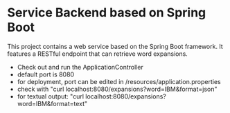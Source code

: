 # Service Backend based on Spring Boot

This project contains a web service based on the Spring Boot framework.
It features a RESTful endpoint that can retrieve word expansions.

- Check out and run the ApplicationController
- default port is 8080
- for deployment, port can be edited in /resources/application.properties
- check with "curl localhost:8080/expansions?word=IBM&format=json"
- for textual output: "curl localhost:8080/expansions?word=IBM&format=text"
